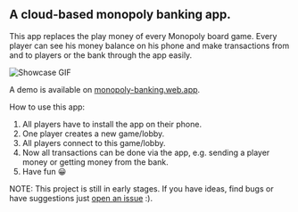## A cloud-based monopoly banking app.

This app replaces the play money of every Monopoly board game. Every player can see his money balance on his phone and make transactions from and to players or the bank through the app easily.

![Showcase GIF](https://user-images.githubusercontent.com/20878653/129981488-d839a4dd-9563-44d9-8c44-9bec3b15a3b6.gif)

A demo is available on [monopoly-banking.web.app](https://monopoly-banking.web.app/).

How to use this app:
1. All players have to install the app on their phone.
2. One player creates a new game/lobby.
3. All players connect to this game/lobby.
4. Now all transactions can be done via the app, e.g. sending a player money or getting money from the bank.
5. Have fun 😀

NOTE: This project is still in early stages. If you have ideas, find bugs or have suggestions just [open an issue](https://github.com/devj3ns/monopoly-banking/issues/new) :).
